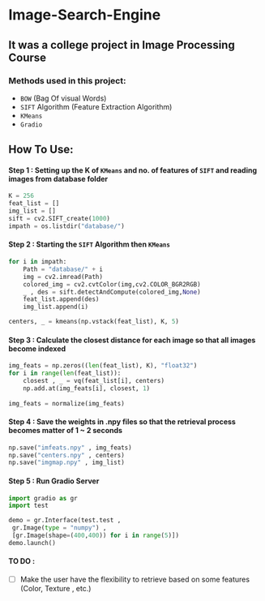 # Image-Search-Engine
## It was a college project in Image Processing Course

### Methods used in this project:
- `BOW` (Bag Of visual Words)
- `SIFT` Algorithm (Feature Extraction Algorithm)
- `KMeans`
- `Gradio`

## How To Use:
#### Step 1 : Setting up the K of `KMeans` and no. of features of `SIFT` and reading images from database folder
``` python
K = 256
feat_list = []
img_list = []
sift = cv2.SIFT_create(1000)
impath = os.listdir("database/")
```

#### Step 2 : Starting the `SIFT` Algorithm then `KMeans`
``` python 
for i in impath:
    Path = "database/" + i
    img = cv2.imread(Path)
    colored_img = cv2.cvtColor(img,cv2.COLOR_BGR2RGB)
    _ , des = sift.detectAndCompute(colored_img,None)
    feat_list.append(des)
    img_list.append(i)

centers, _ = kmeans(np.vstack(feat_list), K, 5)
```

#### Step 3 : Calculate the closest distance for each image so that all images become indexed
``` python
img_feats = np.zeros((len(feat_list), K), "float32")
for i in range(len(feat_list)):
	closest , _ = vq(feat_list[i], centers)
	np.add.at(img_feats[i], closest, 1)
  
img_feats = normalize(img_feats)
```

#### Step 4 : Save the weights in .npy files so that the retrieval process becomes matter of 1 ~ 2 seconds
``` python
np.save("imfeats.npy" , img_feats)
np.save("centers.npy" , centers)
np.save("imgmap.npy" , img_list)
```

#### Step 5 : Run Gradio Server 
``` python
import gradio as gr
import test

demo = gr.Interface(test.test ,
 gr.Image(type = "numpy") ,
 [gr.Image(shape=(400,400)) for i in range(5)])
demo.launch()
```
#### TO DO :
- [ ] Make the user have the flexibility to retrieve based on some features (Color, Texture , etc.)
